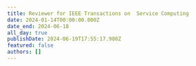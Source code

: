 ```yaml
---
title: Reviewer for IEEE Transactions on  Service Computing 
date: 2024-01-14T00:00:00.000Z
date_end: 2024-06-18
all_day: true
publishDate: 2024-06-19T17:55:17.980Z
featured: false
authors: []
---
```

